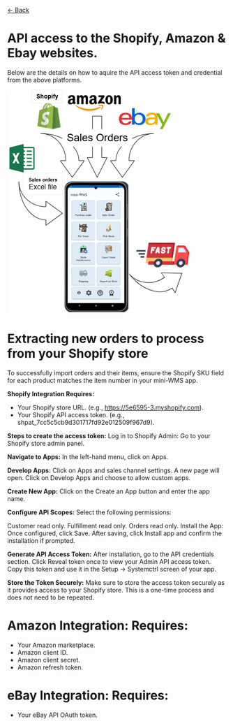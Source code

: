 [← Back](README.md)

# API access to the Shopify, Amazon & Ebay websites.

Below are the details on how to aquire the API access token and credential from the above platforms.

![Visual Guide](asset/SODownloads.png)

# Extracting new orders to process from your Shopify store
To successfully import orders and their items, ensure the Shopify SKU field for each product matches the item number in your mini-WMS app.

**Shopify Integration Requires:**  
- Your Shopify store URL. (e.g., https://5e6595-3.myshopify.com).  
- Your Shopify API access token. (e.g., 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9).  
  
**Steps to create the access token:**
Log in to Shopify Admin:
Go to your Shopify store admin panel.

**Navigate to Apps:**
In the left-hand menu, click on Apps.

**Develop Apps:**
Click on Apps and sales channel settings.
A new page will open. Click on Develop Apps and choose to allow custom apps.

**Create New App:**
Click on the Create an App button and enter the app name.

**Configure API Scopes:**
Select the following permissions:

Customer read only.
Fulfillment read only.
Orders read only.
Install the App:
Once configured, click Save.
After saving, click Install app and confirm the installation if prompted.

**Generate API Access Token:**
After installation, go to the API credentials section.
Click Reveal token once to view your Admin API access token.
Copy this token and use it in the Setup → Systemctrl screen of your app.

**Store the Token Securely:**
Make sure to store the access token securely as it provides access to your Shopify store. This is a one-time process and does not need to be repeated.

# Amazon Integration: Requires:  
- Your Amazon marketplace.  
- Amazon client ID.  
- Amazon client secret.  
- Amazon refresh token.  

# eBay Integration: Requires:  
- Your eBay API OAuth token.  


